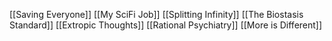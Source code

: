 [[Saving Everyone]]
[[My SciFi Job]]
[[Splitting Infinity]]
[[The Biostasis Standard]]
[[Extropic Thoughts]]
[[Rational Psychiatry]]
[[More is Different]]

